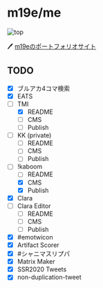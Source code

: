 # m19e/me

![top](https://user-images.githubusercontent.com/49052459/236668585-4dd3dfaf-65a0-4987-a66f-0728170dadaa.png)

🖊️ [m19eのポートフォリオサイト](https://me-m19e.vercel.app/)

## TODO

- [x] ブルアカ4コマ検索
- [x] EATS
- [ ] TMI
  - [x] README
  - [ ] CMS
  - [ ] Publish
- [ ] KK (private)
  - [ ] README
  - [ ] CMS
  - [ ] Publish
- [ ] !kaboom
  - [ ] README
  - [x] CMS
  - [x] Publish
- [x] Clara
- [ ] Clara Editor
  - [ ] README
  - [ ] CMS
  - [ ] Publish
- [x] #emotwicon
- [x] Artifact Scorer
- [x] #シャニマスリプパ
- [x] Matrix Maker
- [x] SSR2020 Tweets
- [x] non-duplication-tweet
